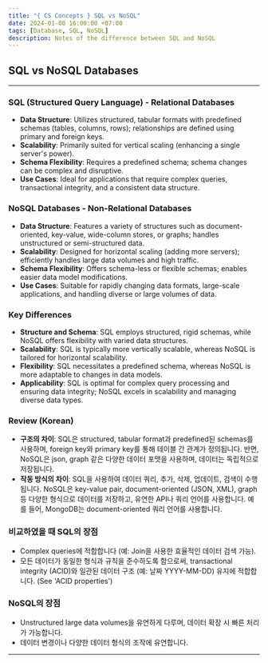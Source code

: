```yaml
---
title: "{ CS Concepts } SQL vs NoSQL"
date: 2024-01-08 16:00:00 +07:00
tags: [Database, SQL, NoSQL]
description: Notes of the difference between SQL and NoSQL
---
```


## SQL vs NoSQL Databases

---
### SQL (Structured Query Language) - Relational Databases
- **Data Structure**: Utilizes structured, tabular formats with predefined schemas (tables, columns, rows); relationships are defined using primary and foreign keys.
- **Scalability**: Primarily suited for vertical scaling (enhancing a single server's power).
- **Schema Flexibility**: Requires a predefined schema; schema changes can be complex and disruptive.
- **Use Cases**: Ideal for applications that require complex queries, transactional integrity, and a consistent data structure.

### NoSQL Databases - Non-Relational Databases
- **Data Structure**: Features a variety of structures such as document-oriented, key-value, wide-column stores, or graphs; handles unstructured or semi-structured data.
- **Scalability**: Designed for horizontal scaling (adding more servers); efficiently handles large data volumes and high traffic.
- **Schema Flexibility**: Offers schema-less or flexible schemas; enables easier data model modifications.
- **Use Cases**: Suitable for rapidly changing data formats, large-scale applications, and handling diverse or large volumes of data.

### Key Differences
- **Structure and Schema**: SQL employs structured, rigid schemas, while NoSQL offers flexibility with varied data structures.
- **Scalability**: SQL is typically more vertically scalable, whereas NoSQL is tailored for horizontal scalability.
- **Flexibility**: SQL necessitates a predefined schema, whereas NoSQL is more adaptable to changes in data models.
- **Applicability**: SQL is optimal for complex query processing and ensuring data integrity; NoSQL excels in scalability and managing diverse data types.

### Review (Korean)
- **구조의 차이**: SQL은 structured, tabular format과 predefined된 schemas를 사용하며, foreign key와 primary key를 통해 테이블 간 관계가 정의됩니다. 반면, NoSQL은 json, graph 같은 다양한 데이터 포맷을 사용하며, 데이터는 독립적으로 저장됩니다.
- **작동 방식의 차이**: SQL을 사용하여 데이터 쿼리, 추가, 삭제, 업데이트, 검색이 수행됩니다. NoSQL은 key-value pair, document-oriented (JSON, XML), graph 등 다양한 형식으로 데이터를 저장하고, 유연한 API나 쿼리 언어를 사용합니다. 예를 들어, MongoDB는 document-oriented 쿼리 언어를 사용합니다.

### 비교하였을 때 SQL의 장점
- Complex queries에 적합합니다 (예: Join을 사용한 효율적인 데이터 검색 가능).
- 모든 데이터가 동일한 형식과 규칙을 준수하도록 함으로써, transactional integrity (ACID)와 일관된 데이터 구조 (예: 날짜 YYYY-MM-DD) 유지에 적합합니다. (See 'ACID properties')

### NoSQL의 장점
- Unstructured large data volumes을 유연하게 다루며, 데이터 확장 시 빠른 처리가 가능합니다.
- 데이터 변경이나 다양한 데이터 형식의 조작에 유연합니다.

---